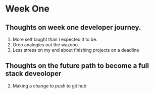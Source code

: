 # Week One

## Thoughts on week one developer journey. 
 
1. More self taught than I expected it to be.
2. Oreo analogies out the wazooo.
3. Less stress on my end about finishing projects on a deadline 

## Thoughts on the future path to become a full stack deveoloper
2. Making a change to push to git hub
